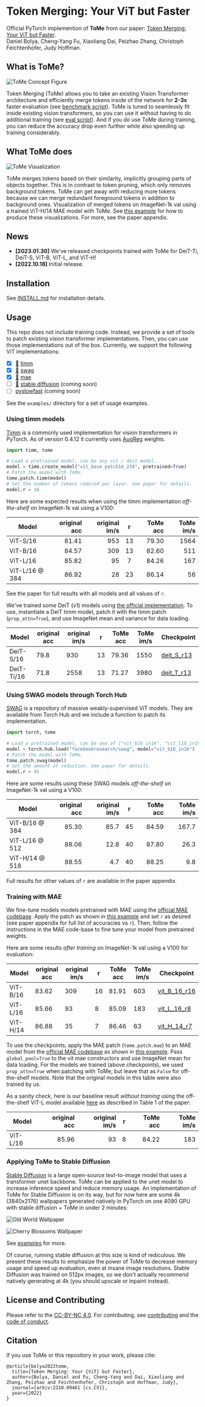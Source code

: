 # Token Merging: Your ViT but Faster

Official PyTorch implemention of **ToMe** from our paper: [Token Merging: Your ViT but Faster](https://arxiv.org/abs/2210.09461).  
Daniel Bolya, Cheng-Yang Fu, Xiaoliang Dai, Peizhao Zhang, Christoph Feichtenhofer, Judy Hoffman.

## What is ToMe?
![ToMe Concept Figure](examples/images/concept_figure.png)

Token Merging (ToMe) allows you to take an existing Vision Transformer architecture and efficiently merge tokens inside of the network for **2-3x** faster evaluation (see [benchmark script](examples/1_benchmark_timm.ipynb)). ToMe is tuned to seamlessly fit inside existing vision transformers, so you can use it without having to do additional training (see [eval script](examples/0_validation_timm.ipynb)). And if you *do* use ToMe during training, you can reduce the accuracy drop even further while also speeding up training considerably.

## What ToMe does

![ToMe Visualization](examples/images/image_vis.png)

ToMe merges tokens based on their similarity, implicitly grouping parts of objects together. This is in contrast to token pruning, which only removes background tokens. ToMe can get away with reducing more tokens because we can merge redundant foreground tokens in addition to background ones. Visualization of merged tokens on ImageNet-1k val using a trained ViT-H/14 MAE model with ToMe. See [this example](examples/2_visualization_timm.ipynb) for how to produce these visualizations. For more, see the paper appendix.


## News
 - **[2023.01.30]** We've released checkpoints trained with ToMe for DeiT-Ti, DeiT-S, ViT-B, ViT-L, and ViT-H!
 - **[2022.10.18]** Initial release.

## Installation
See [INSTALL.md](INSTALL.md) for installation details.

## Usage

This repo does not include training code. Instead, we provide a set of tools to patch existing vision transformer implementations. Then, you can use those implementations out of the box. Currently, we support the following ViT implementations:
 - [x] [🔗](#using-timm-models) [timm](https://github.com/rwightman/pytorch-image-models)
 - [x] [🔗](#using-swag-models-through-torch-hub) [swag](https://github.com/facebookresearch/SWAG)
 - [x] [🔗](#training-with-mae) [mae](https://github.com/facebookresearch/mae)
 - [ ] [🔗](#applying-tome-to-stable-diffusion) [stable diffusion](https://github.com/CompVis/stable-diffusion) (coming soon)
 - [ ] [pyslowfast](https://github.com/facebookresearch/SlowFast) (coming soon)

See the `examples/` directory for a set of usage examples.

### Using timm models

[Timm](https://github.com/rwightman/pytorch-image-models) is a commonly used implementation for vision transformers in PyTorch. As of version 0.4.12 it currently uses [AugReg](https://github.com/google-research/vision_transformer) weights.

```py
import timm, tome

# Load a pretrained model, can be any vit / deit model.
model = timm.create_model("vit_base_patch16_224", pretrained=True)
# Patch the model with ToMe.
tome.patch.timm(model)
# Set the number of tokens reduced per layer. See paper for details.
model.r = 16
```

Here are some expected results when using the timm implementation *off-the-shelf* on ImageNet-1k val using a V100:

| Model          | original acc | original im/s |  r | ToMe acc | ToMe im/s |
|----------------|-------------:|--------------:|:--:|---------:|----------:|
| ViT-S/16       |        81.41 |           953 | 13 |    79.30 |      1564 |
| ViT-B/16       |        84.57 |           309 | 13 |    82.60 |       511 |
| ViT-L/16       |        85.82 |            95 |  7 |    84.26 |       167 |
| ViT-L/16 @ 384 |        86.92 |            28 | 23 |    86.14 |        56 |

See the paper for full results with all models and all values of `r`.

We've trained some DeiT (v1) models using [the official implementation](https://github.com/facebookresearch/deit]). To use, instantiate a DeiT timm model, patch it with the timm patch (`prop_attn=True`), and use ImageNet mean and variance for data loading.

| Model      | original acc | original im/s | r  | ToMe acc | ToMe im/s | Checkpoint                                                                  |
|------------|--------------|---------------|----|----------|-----------|-----------------------------------------------------------------------------|
| DeiT-S/16  | 79.8         | 930           | 13 | 79.36    | 1550      | [deit_S_r13](https://dl.fbaipublicfiles.com/tome/f367470145_deit_S_r13.pth) |
| DeiT-Ti/16 | 71.8         | 2558          | 13 | 71.27    | 3980      | [deit_T_r13](https://dl.fbaipublicfiles.com/tome/f367470145_deit_T_r13.pth) |

### Using SWAG models through Torch Hub

[SWAG](https://github.com/facebookresearch/SWAG) is a repository of massive weakly-supervised ViT models. They are available from Torch Hub and we include a function to patch its implementation.

```py
import torch, tome

# Load a pretrained model, can be one of ["vit_b16_in1k", "vit_l16_in1k", or "vit_h14_in1k"].
model = torch.hub.load("facebookresearch/swag", model="vit_b16_in1k")
# Patch the model with ToMe.
tome.patch.swag(model)
# Set the amount of reduction. See paper for details.
model.r = 45
```

Here are some results using these SWAG models *off-the-shelf* on ImageNet-1k val using a V100:

| Model          | original acc | original im/s |  r | ToMe acc | ToMe im/s |
|----------------|-------------:|--------------:|:--:|---------:|----------:|
| ViT-B/16 @ 384 |        85.30 |          85.7 | 45 |    84.59 |     167.7 |
| ViT-L/16 @ 512 |        88.06 |          12.8 | 40 |    87.80 |      26.3 |
| ViT-H/14 @ 518 |        88.55 |           4.7 | 40 |    88.25 |       9.8 |

Full results for other values of `r` are available in the paper appendix.


### Training with MAE

We fine-tune models models pretrained with MAE using the [official MAE codebase](https://github.com/facebookresearch/mae). Apply the patch as shown in [this example](examples/4_example_mae.py) and set `r` as desired (see paper appendix for full list of accuracies vs `r`). Then, follow the instructions in the MAE code-base to fine tune your model from pretrained weights.

Here are some results *after training* on ImageNet-1k val using a V100 for evaluation:

| Model    | original acc | original im/s | r  | ToMe acc | ToMe im/s | Checkpoint                                                                      |
|----------|--------------|---------------|----|----------|-----------|---------------------------------------------------------------------------------|
| ViT-B/16 | 83.62        | 309           | 16 | 81.91    | 603       | [vit_B_16_r16](https://dl.fbaipublicfiles.com/tome/f367082919_vit_B_16_r16.pth) |
| ViT-L/16 | 85.66        | 93            | 8  | 85.09    | 183       | [vit_L_16_r8](https://dl.fbaipublicfiles.com/tome/f366894475_vit_L_16_r8.pth)   |
| ViT-H/14 | 86.88        | 35            | 7  | 86.46    | 63        | [vit_H_14_r7](https://dl.fbaipublicfiles.com/tome/f366895717_vit_H_14_r7.pth)   |

To use the checkpoints, apply the MAE patch (`tome.patch.mae`) to an MAE model from the [official MAE codebase](https://github.com/facebookresearch/mae) as shown in [this example](examples/4_example_mae.py). Pass `global_pool=True` to the vit mae constructors and use ImageNet mean for data loading. For the models we trained (above checkpoints), we used `prop_attn=True` when patching with ToMe, but leave that as `False` for off-the-shelf models. Note that the original models in this table were also trained by us.

As a sanity check, here is our baseline result *without training* using the off-the-shelf ViT-L model available [here](https://github.com/facebookresearch/mae/blob/main/FINETUNE.md) as described in Table 1 of the paper:

| Model          | original acc | original im/s |  r | ToMe acc | ToMe im/s |
|----------------|-------------:|--------------:|:--:|---------:|----------:|
| ViT-L/16       |        85.96 |            93 |  8 |    84.22 |       183 |


### Applying ToMe to Stable Diffusion

[Stable Diffusion](https://github.com/CompVis/stable-diffusion) is a large open-source text-to-image model that uses a transformer unet backbone. ToMe can be applied to the unet model to increase inference speed and reduce memory usage. An implementation of ToMe for Stable Diffusion is on its way, but for now here are some 4k (3840x2176) wallpapers generated natively in PyTorch on one 4090 GPU with stable diffusion + ToMe in under 2 minutes:

![Old World Wallpaper](examples/images/wallpapers/old_world.jpg)

![Cherry Blossoms Wallpaper](examples/images/wallpapers/cherry_blossoms.jpg)

See [examples](examples/images/wallpapers/) for more.

Of course, running stable diffusion at this size is kind of rediculous. We present these results to emphasize the power of ToMe to decrease memory usage and speed up evaluation, even at insane image resolutions. Stable Diffusion was trained on 512px images, so we don't actually recommend natively generating at 4k (you should upscale or inpaint instead).

## License and Contributing

Please refer to the [CC-BY-NC 4.0](LICENSE). For contributing, see [contributing](CONTRIBUTING.md) and the [code of conduct](CODE_OF_CONDUCT.md).

## Citation
If you use ToMe or this repository in your work, please cite:
```
@article{bolya2022tome,
  title={Token Merging: Your {ViT} but Faster},
  author={Bolya, Daniel and Fu, Cheng-Yang and Dai, Xiaoliang and Zhang, Peizhao and Feichtenhofer, Christoph and Hoffman, Judy},
  journal={arXiv:2210.09461 [cs.CV]},
  year={2022}
}
```
